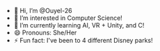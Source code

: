 - 👋 Hi, I’m @Ouyel-26
- 👀 I’m interested in Computer Science!
- 🌱 I’m currently learning AI, VR + Unity, and C!
- 😄 Pronouns: She/Her
- ⚡ Fun fact: I've been to 4 different Disney parks!

<!---
Ouyel-26/Ouyel-26 is a ✨ special ✨ repository because its `README.md` (this file) appears on your GitHub profile.
You can click the Preview link to take a look at your changes.
--->
